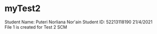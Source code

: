 # myTest2
Student Name: Puteri Norliana Nor'ain
Student ID: 52213118190
21/4/2021 File 1 is created for Test 2 SCM

